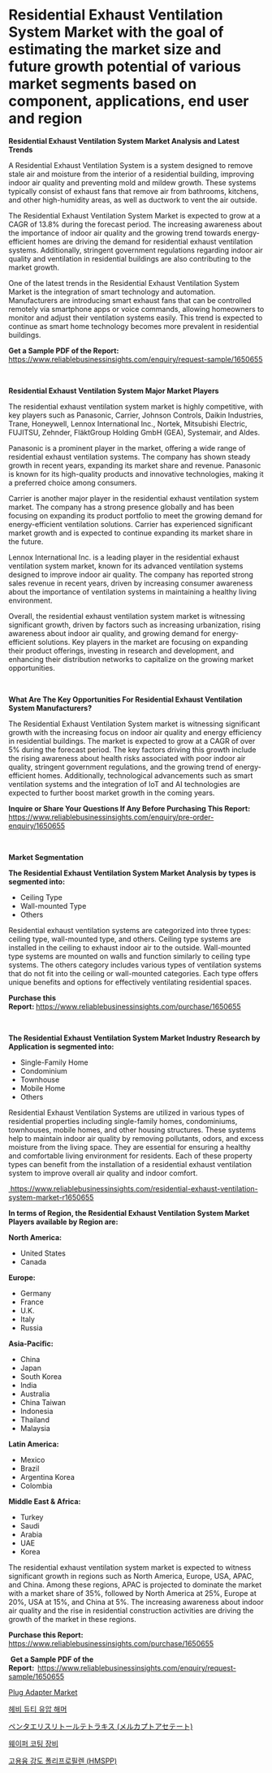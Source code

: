<p><h1>Residential Exhaust Ventilation System Market with the goal of estimating the market size and future growth potential of various market segments based on component, applications, end user and region</h1></p><p><strong>Residential Exhaust Ventilation System Market Analysis and Latest Trends</strong></p>
<p><p>A Residential Exhaust Ventilation System is a system designed to remove stale air and moisture from the interior of a residential building, improving indoor air quality and preventing mold and mildew growth. These systems typically consist of exhaust fans that remove air from bathrooms, kitchens, and other high-humidity areas, as well as ductwork to vent the air outside.</p><p>The Residential Exhaust Ventilation System Market is expected to grow at a CAGR of 13.8% during the forecast period. The increasing awareness about the importance of indoor air quality and the growing trend towards energy-efficient homes are driving the demand for residential exhaust ventilation systems. Additionally, stringent government regulations regarding indoor air quality and ventilation in residential buildings are also contributing to the market growth.</p><p>One of the latest trends in the Residential Exhaust Ventilation System Market is the integration of smart technology and automation. Manufacturers are introducing smart exhaust fans that can be controlled remotely via smartphone apps or voice commands, allowing homeowners to monitor and adjust their ventilation systems easily. This trend is expected to continue as smart home technology becomes more prevalent in residential buildings.</p></p>
<p><strong>Get a Sample PDF of the Report:&nbsp;</strong> <a href="https://www.reliablebusinessinsights.com/enquiry/request-sample/1650655">https://www.reliablebusinessinsights.com/enquiry/request-sample/1650655</a></p>
<p>&nbsp;</p>
<p><strong>Residential Exhaust Ventilation System Major Market Players</strong></p>
<p><p>The residential exhaust ventilation system market is highly competitive, with key players such as Panasonic, Carrier, Johnson Controls, Daikin Industries, Trane, Honeywell, Lennox International Inc., Nortek, Mitsubishi Electric, FUJITSU, Zehnder, FläktGroup Holding GmbH (GEA), Systemair, and Aldes.</p><p>Panasonic is a prominent player in the market, offering a wide range of residential exhaust ventilation systems. The company has shown steady growth in recent years, expanding its market share and revenue. Panasonic is known for its high-quality products and innovative technologies, making it a preferred choice among consumers.</p><p>Carrier is another major player in the residential exhaust ventilation system market. The company has a strong presence globally and has been focusing on expanding its product portfolio to meet the growing demand for energy-efficient ventilation solutions. Carrier has experienced significant market growth and is expected to continue expanding its market share in the future.</p><p>Lennox International Inc. is a leading player in the residential exhaust ventilation system market, known for its advanced ventilation systems designed to improve indoor air quality. The company has reported strong sales revenue in recent years, driven by increasing consumer awareness about the importance of ventilation systems in maintaining a healthy living environment.</p><p>Overall, the residential exhaust ventilation system market is witnessing significant growth, driven by factors such as increasing urbanization, rising awareness about indoor air quality, and growing demand for energy-efficient solutions. Key players in the market are focusing on expanding their product offerings, investing in research and development, and enhancing their distribution networks to capitalize on the growing market opportunities.</p></p>
<p>&nbsp;</p>
<p><strong>What Are The Key Opportunities For Residential Exhaust Ventilation System Manufacturers?</strong></p>
<p><p>The Residential Exhaust Ventilation System market is witnessing significant growth with the increasing focus on indoor air quality and energy efficiency in residential buildings. The market is expected to grow at a CAGR of over 5% during the forecast period. The key factors driving this growth include the rising awareness about health risks associated with poor indoor air quality, stringent government regulations, and the growing trend of energy-efficient homes. Additionally, technological advancements such as smart ventilation systems and the integration of IoT and AI technologies are expected to further boost market growth in the coming years.</p></p>
<p><strong>Inquire or Share Your Questions If Any Before Purchasing This Report:</strong> <a href="https://www.reliablebusinessinsights.com/enquiry/pre-order-enquiry/1650655">https://www.reliablebusinessinsights.com/enquiry/pre-order-enquiry/1650655</a></p>
<p>&nbsp;</p>
<p><strong>Market Segmentation</strong></p>
<p><strong>The Residential Exhaust Ventilation System Market Analysis by types is segmented into:</strong></p>
<p><ul><li>Ceiling Type</li><li>Wall-mounted Type</li><li>Others</li></ul></p>
<p><p>Residential exhaust ventilation systems are categorized into three types: ceiling type, wall-mounted type, and others. Ceiling type systems are installed in the ceiling to exhaust indoor air to the outside. Wall-mounted type systems are mounted on walls and function similarly to ceiling type systems. The others category includes various types of ventilation systems that do not fit into the ceiling or wall-mounted categories. Each type offers unique benefits and options for effectively ventilating residential spaces.</p></p>
<p><strong>Purchase this Report:&nbsp;</strong><a href="https://www.reliablebusinessinsights.com/purchase/1650655">https://www.reliablebusinessinsights.com/purchase/1650655</a></p>
<p>&nbsp;</p>
<p><strong>The Residential Exhaust Ventilation System Market Industry Research by Application is segmented into:</strong></p>
<p><ul><li>Single-Family Home</li><li>Condominium</li><li>Townhouse</li><li>Mobile Home</li><li>Others</li></ul></p>
<p><p>Residential Exhaust Ventilation Systems are utilized in various types of residential properties including single-family homes, condominiums, townhouses, mobile homes, and other housing structures. These systems help to maintain indoor air quality by removing pollutants, odors, and excess moisture from the living space. They are essential for ensuring a healthy and comfortable living environment for residents. Each of these property types can benefit from the installation of a residential exhaust ventilation system to improve overall air quality and indoor comfort.</p></p>
<p><a href="https://www.reliablebusinessinsights.com/residential-exhaust-ventilation-system-market-r1650655">&nbsp;https://www.reliablebusinessinsights.com/residential-exhaust-ventilation-system-market-r1650655</a></p>
<p><strong>In terms of Region, the Residential Exhaust Ventilation System Market Players available by Region are:</strong></p>
<p>
    <p> <strong> North America: </strong>
        <ul>
            <li>United States</li>
            <li>Canada</li>
        </ul>
        </p> 
    <p> <strong> Europe: </strong>
        <ul>
            <li>Germany</li>
            <li>France</li>
            <li>U.K.</li>
            <li>Italy</li>
            <li>Russia</li>
        </ul>
        </p> 
    <p> <strong> Asia-Pacific: </strong>
        <ul>
            <li>China</li>
            <li>Japan</li>
            <li>South Korea</li>
            <li>India</li>
            <li>Australia</li>
            <li>China Taiwan</li>
            <li>Indonesia</li>
            <li>Thailand</li>
            <li>Malaysia</li>
        </ul>
        </p> 
    <p> <strong> Latin America: </strong>
        <ul>
            <li>Mexico</li>
            <li>Brazil</li>
            <li>Argentina Korea</li>
            <li>Colombia</li>
        </ul>
        </p> 
    <p> <strong> Middle East & Africa: </strong>
        <ul>
            <li>Turkey</li>
            <li>Saudi</li>
            <li>Arabia</li>
            <li>UAE</li>
            <li>Korea</li>
        </ul>
    </p>
    </p>
<p><p>The residential exhaust ventilation system market is expected to witness significant growth in regions such as North America, Europe, USA, APAC, and China. Among these regions, APAC is projected to dominate the market with a market share of 35%, followed by North America at 25%, Europe at 20%, USA at 15%, and China at 5%. The increasing awareness about indoor air quality and the rise in residential construction activities are driving the growth of the market in these regions.</p></p>
<p><strong>Purchase this Report: </strong><a href="https://www.reliablebusinessinsights.com/purchase/1650655">https://www.reliablebusinessinsights.com/purchase/1650655</a></p>
<p>&nbsp;<strong>Get a Sample PDF of the Report:&nbsp;&nbsp;</strong><a href="https://www.reliablebusinessinsights.com/enquiry/request-sample/1650655">https://www.reliablebusinessinsights.com/enquiry/request-sample/1650655</a></p>
<p><strong></strong></p>
<p><p><a href="https://issuu.com/reportprime-2/docs/plug-adapter-market-size-2030.pptx">Plug Adapter Market</a></p><p><a href="https://github.com/vsoq0zknh59/Market-Research-Report-List-2/blob/main/820504586043.md">헤비 듀티 유압 해머</a></p><p><a href="https://github.com/Alenaieme/Market-Research-Report-List-1/blob/main/703273794392.md">ペンタエリスリトールテトラキス (メルカプトアセテート)</a></p><p><a href="https://medium.com/@lucianmaluan2022/%EC%99%80%ED%8D%BC-%EC%BD%94%ED%8C%85-%EC%9E%A5%EB%B9%84-%EC%8B%9C%EC%9E%A5-%EA%B7%9C%EB%AA%A8%EB%8A%94-%EA%B8%80%EB%A1%9C%EB%B2%8C-%EC%82%B0%EC%97%85%EC%97%90%EC%84%9C-%EC%B5%9C%EC%A0%81%EC%9D%98-%EB%A7%88%EC%BC%80%ED%8C%85-%EC%B1%84%EB%84%90%EC%9D%84-%EB%B3%B4%EC%97%AC%EC%A4%8D%EB%8B%88%EB%8B%A4-ee5af2945533">웨이퍼 코팅 장비</a></p><p><a href="https://medium.com/@howaoole34545/%EA%B3%A0%EC%9C%B5%EB%8F%84-%ED%8F%B4%EB%A6%AC%ED%94%84%EB%A1%9C%ED%95%84%EB%A0%8C-hmspp-%EC%8B%9C%EC%9E%A5-%EA%B7%9C%EB%AA%A8%EB%8A%94-%EA%B8%80%EB%A1%9C%EB%B2%8C-%EC%82%B0%EC%97%85%EC%97%90%EC%84%9C-%EC%B5%9C%EC%A0%81%EC%9D%98-%EB%A7%88%EC%BC%80%ED%8C%85-%EC%B1%84%EB%84%90%EC%9D%84-%EB%B3%B4%EC%97%AC%EC%A4%8D%EB%8B%88%EB%8B%A4-ce3846b55324">고용융 강도 폴리프로필렌 (HMSPP)</a></p></p>